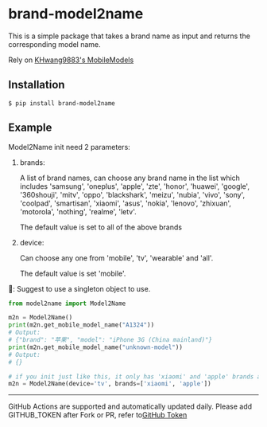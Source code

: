 # brand-model2name
This is a simple package that takes a brand name as input and returns the corresponding model name.

Rely on [KHwang9883's MobileModels](https://github.com/KHwang9883/MobileModels)

## Installation
```shell
$ pip install brand-model2name
```

## Example
Model2Name init need 2 parameters:
1. brands:

    A list of brand names, can choose any brand name in the list which includes 'samsung', 'oneplus', 'apple', 'zte', 'honor', 'huawei', 'google', '360shouji', 'mitv', 'oppo', 'blackshark', 'meizu', 'nubia', 'vivo', 'sony', 'coolpad', 'smartisan', 'xiaomi', 'asus', 'nokia', 'lenovo', 'zhixuan', 'motorola', 'nothing', 'realme', 'letv'.
    
    The default value is set to all of the above brands

2. device:

    Can choose any one from 'mobile', 'tv', 'wearable' and 'all'.

    The default value is set 'mobile'.

📔: Suggest to use a singleton object to use.
```python
from model2name import Model2Name

m2n = Model2Name()
print(m2n.get_mobile_model_name("A1324"))
# Output:
# {"brand": "苹果", "model": "iPhone 3G (China mainland)"}
print(m2n.get_mobile_model_name("unknown-model"))
# Output:
# {}

# if you init just like this, it only has 'xiaomi' and 'apple' brands and their TV models.
m2n = Model2Name(device='tv', brands=['xiaomi', 'apple'])
```


---
GitHub Actions are supported and automatically updated daily. Please add GITHUB_TOKEN after Fork or PR, refer to[GitHub Token](https://docs.github.com/cn/actions/security-guides/automatic-token-authentication)
